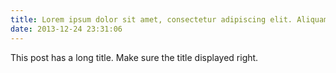 ```yaml
---
title: Lorem ipsum dolor sit amet, consectetur adipiscing elit. Aliquam justo turpis, tincidunt ac convallis id.
date: 2013-12-24 23:31:06
---
```


This post has a long title. Make sure the title displayed right.
